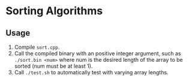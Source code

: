 # Sorting Algorithms

## Usage
1. Compile `sort.cpp`.
2. Call the compiled binary with an positive integer argument, such as `./sort.bin <num>` where num is the desired length of the array to be sorted (num must be at least 1).
3. Call `./test.sh` to automatically test with varying array lengths.

